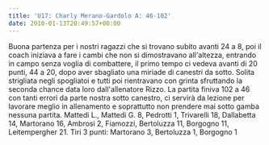 ```yaml
---
title: 'U17: Charly Merano-Gardolo A: 46-102'
date: 2010-01-13T20:49:57+00:00
---
```

Buona partenza per i nostri ragazzi che si trovano subito avanti 24 a 8, poi il coach iniziava a fare i cambi che non si dimostravano all'altezza, entrando in campo senza voglia di combattere, il primo tempo ci vedeva avanti di 20 punti, 44 a 20, dopo aver sbagliato una miriade di canestri da sotto. Solita strigliata negli spogliatoi e tutti poi rientravano con grinta sfruttando la seconda chance data loro dall'allenatore Rizzo. La partita finiva 102 a 46 con tanti errori da parte nostra sotto canestro, ci servirà da lezione per lavorare meglio in allenamento e soprattutto non prendere mai sotto gamba nessuna partita. Mattedi L., Mattedi G. 8, Pedrotti 1, Trivarelli 18, Dallabetta 14, Martorano 16, Ambrosi 2, Fiamozzi, Bertoluzza 11, Borgogno 11, Leitempergher 21. Tiri 3 punti: Martorano 3, Bertoluzza 1, Borgogno 1